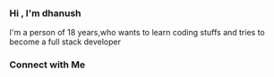 ### Hi , I'm dhanush 
I'm a person of 18 years,who wants to learn coding stuffs and tries to become a full stack developer

### Connect with Me 

